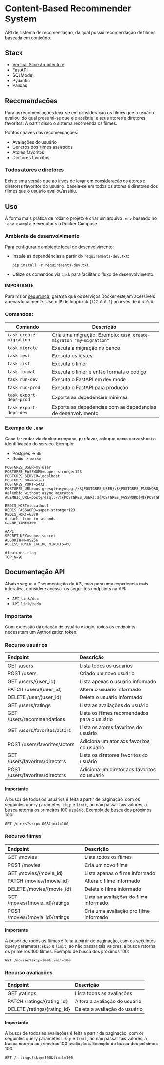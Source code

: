 
# Content-Based Recommender System

API de sistema de recomendaçao, da qual possui recomendação de filmes baseada em conteúdo.

## Stack
- [Vertical Slice Architecture](https://www.milanjovanovic.tech/blog/vertical-slice-architecture)
- FastAPI
- SQLModel
- Pydantic
- Pandas

## Recomendações
Para as recomendações leva-se em consideração os filmes que o usuário avaliou, do qual presumi-se que ele assistiu, e seus atores e diretores favoritos. A partir disso o sistema recomenda os filmes.

Pontos chaves das recomendações:
- Avaliações do usuário
- Gêneros dos filmes assistidos
- Atores favoritos
- Diretores favoritos

### Todos atores e diretores

Existe uma versão que ao invés de levar em consideração os atores e diretores favoritos do usuário, baseia-se em todos os atores e diretores dos filmes que o usuário avaliou/assitiu.

## Uso
A forma mais prática de rodar o projeto é criar um arquivo `.env` baseado no `.env.example` e executar via Docker Compose.

### Ambiente de desenvolvimento
Para configurar o ambiente local de desenvolvimento:
- Instale as dependências a partir do `requirements-dev.txt`:
    ```python
    pip install -r requirements-dev.txt
    ```
- Utilize os comandos via `task` para facilitar o fluxo de desenvolvimento.

#### IMPORTANTE
Para maior [segurança](https://brokkr.net/2022/03/29/publishing-docker-ports-to-127-0-0-1-instead-of-0-0-0-0/), garanta que os serviços Docker estejam acessíveis apenas localmente. Use o IP de loopback (`127.0.0.1`) ao invés de `0.0.0.0`.

### Comandos:
| Comando | Descrição |
| ------- | --------- |  
|`task create-migration`| Cria uma migração. Exemplo: `task create-migraton "my-migration"`|
| `task migrate`| Executa a migração no banco|
| `task test`| Executa os testes|
| `task list`| Executa o linter|
| `task format` | Executa o linter e então formata o código|
|`task run-dev`|Executa o FastAPI em dev mode|
|`task run-prod`|Executa o FastAPI para produção|
|`task export-deps-prod`|Exporta as depedencias minimas|
|`task export-deps-dev`|Exporta as depedencias com as depedencias de desenvolvimento|

### Exempo de `.env`
Caso for rodar via docker compose, por favor, coloque como server/host a identificação do serviço. Exemplo:
- Postgres -> `db`
- Redis -> `cache`
```
POSTGRES_USER=my-user
POSTGRES_PASSWORD=super-stronger123
POSTGRES_SERVER=localhost
POSTGRES_DB=movies
POSTGRES_PORT=5432
POSTGRES_URL=postgresql+asyncpg://${POSTGRES_USER}:${POSTGRES_PASSWORD}@${POSTGRES_SERVER}/${POSTGRES_DB}
#alembic without async migraton
ALEMBIC_URL=postgresql://${POSTGRES_USER}:${POSTGRES_PASSWORD}@${POSTGRES_SERVER}/${POSTGRES_DB}

REDIS_HOST=localhost
REDIS_PASSWORD=super-stronger123
REDIS_PORT=6379
# cache time in seconds
CACHE_TIME=300

#API
SECRET_KEY=super-secret
ALGORITHM=HS256
ACCESS_TOKEN_EXPIRE_MINUTES=60

#features flag
TOP_N=20
```
## Documentação API
Abaixo segue a Documentação da API, mas para uma experiencia mais interativa, considere acessar os seguintes endpoints na API:
- `API_link/doc`
- `API_link/redo`

### Importante
Com excessão da criação de usuário e login, todos os endpoints necessitam um Authorization token.

### Recurso usuários

| Endpoint | Descrição                       |
| :-------- | :-------------------------------- |
| GET /users      | Lista todos os usuários |
| POST /users | Criado um novo usuário |
| GET /users/{user_id} | Lista apenas o usuário informado |
| PATCH /users/{user_id} | Altera o usuário informado |
| DELETE /user/{user_id} | Deleta o usuário informado |
| GET /users/ratings | Lista as avaliações do usuário |
| GET /users/recommendations | Lista os filmes recomendados para o usuário |
| GET /users/favorites/actors | Lista os atores favoritos do usuário |
| POST /users/favorites/actors | Adiciona um ator aos favoritos do usuário |
| GET /users/favorites/directors | Lista os diretores favoritos do usuário |
| POST /users/favorites/directors | Adiciona um diretor aos favoritos do usuário |

#### Importante
A busca de todos os usuários é feita a partir de paginação, com os seguintes query parametes: `skip` e `limit`, ao não passar tais valores, a busca retorna os primeiros 100 usuário. Exemplo de busca dos próximos 100:

```http
GET /users?skip=100&limit=100
```

### Recurso filmes

| Endpoint | Descrição                       |
| :-------- | :-------------------------------- |
| GET /movies | Lista todos os filmes |
| POST /movies | Cria um novo filme |
| GET /movies/{movie_id} | Lista apenas o filme informado |
| PATCH /movies/{movie_id} | Altera o filme informado |
| DELETE /movies/{movie_id} | Deleta o filme informado |
| GET /movies/{movie_id}/ratings | Lista as avaliações do filme informado |
| POST /movies/{movie_id}/ratings | Cria uma avaliação pro filme informado |

#### Importante
A busca de todos os filmes é feita a partir de paginação, com os seguintes query parametes: `skip` e `limit`, ao não passar tais valores, a busca retorna os primeiros 100 filmes. Exemplo de busca dos próximos 100:

```http
GET /movies?skip=100&limit=100
```

### Recurso avaliações

| Endpoint | Descrição                       |
| :-------- | :-------------------------------- |
| GET /ratings | Lista todas as avaliações |
| PATCH /ratings/{rating_id} | Altera a avaliação do usuário |
| DELETE /ratings/{rating_id} | Deleta a avaliação do usuário |

#### Importante
A busca de todos as avaliações é feita a partir de paginação, com os seguintes query parametes: `skip` e `limit`, ao não passar tais valores, a busca retorna as primeiras 100 avaliações. Exemplo de busca dos próximos 100:

```http
GET /ratings?skip=100&limit=100
```
